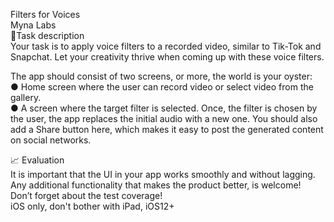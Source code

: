  Filters for Voices    
Myna Labs   
📱Task description   
Your task is to apply voice filters to a recorded video, similar to Tik-Tok and Snapchat. Let your creativity thrive when coming up with these voice filters.    

The app should consist of two screens, or more, the world is your oyster:   
●	Home screen where the user can record video or select video from the gallery.   
●	A screen where the target filter is selected. Once, the filter is chosen by the user, the app replaces the initial audio with a new one. You should also add a Share button here, which makes it easy to post the generated content on social networks.   
   
📈 Evaluation   
It is important that the UI in your app works smoothly and without lagging.   
Any additional functionality that makes the product better, is welcome!   
Don’t forget about the test coverage!   
iOS only, don't bother with iPad, iOS12+   
